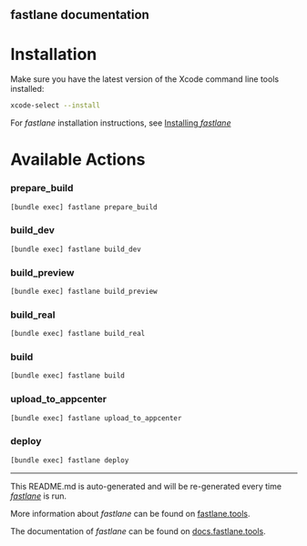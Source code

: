 fastlane documentation
----

# Installation

Make sure you have the latest version of the Xcode command line tools installed:

```sh
xcode-select --install
```

For _fastlane_ installation instructions, see [Installing _fastlane_](https://docs.fastlane.tools/#installing-fastlane)

# Available Actions

### prepare_build

```sh
[bundle exec] fastlane prepare_build
```



### build_dev

```sh
[bundle exec] fastlane build_dev
```



### build_preview

```sh
[bundle exec] fastlane build_preview
```



### build_real

```sh
[bundle exec] fastlane build_real
```



### build

```sh
[bundle exec] fastlane build
```



### upload_to_appcenter

```sh
[bundle exec] fastlane upload_to_appcenter
```



### deploy

```sh
[bundle exec] fastlane deploy
```



----

This README.md is auto-generated and will be re-generated every time [_fastlane_](https://fastlane.tools) is run.

More information about _fastlane_ can be found on [fastlane.tools](https://fastlane.tools).

The documentation of _fastlane_ can be found on [docs.fastlane.tools](https://docs.fastlane.tools).
